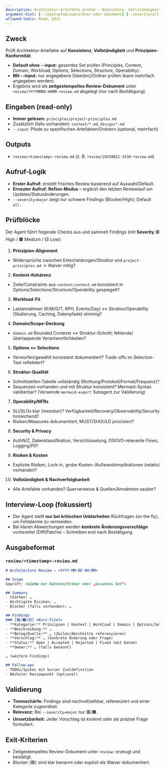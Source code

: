 ```yaml
---
description: Architektur-Artefakte prüfen – Konsistenz, Vollständigkeit, Prinzipien-Check
argument-hint: [--input=pfad/zum/ordner-oder-dokument] [--severity=all|major] [--restart]
allowed-tools: Read, Edit
---
```


## Zweck
Prüft Architektur-Artefakte auf **Konsistenz**, **Vollständigkeit** und **Prinzipien-Konformität**.
- **Default ohne --input:** gesamtes Set prüfen (Principles, Context, Domain, Workload, Options, Selections, Structure, Operability).
- **Mit --input:** nur angegebene Datei(en)/Ordner prüfen (kann mehrfach angegeben werden).
- Ergebnis wird als **zeitgestempeltes Review-Dokument** unter `review/YYYYMMDD-HHMM-review.md` abgelegt (nur nach Bestätigung).

## Eingaben (read-only)
- **Immer gelesen:** `principles/project-principles.md`
- Zusätzlich (falls vorhanden): `context/*.md`, `design/*.md`
- `--input`: Pfade zu spezifischen Artefakten/Ordnern (optional, mehrfach)

## Outputs
- `review/<timestamp>-review.md` (z. B. `review/20250821-1530-review.md`)

## Aufruf-Logik
- **Erster Aufruf:** erstellt frisches Review basierend auf Auswahl/Default.
- **Erneuter Aufruf:** **Refine-Modus** – ergänzt den letzten Reviewlauf um Updates/Statusänderungen.
- `--severity=major` zeigt nur schwere Findings (Blocker/High); Default `all`.

## Prüfblöcke
Der Agent führt folgende Checks aus und sammelt Findings (mit **Severity** 🟥 High / 🟧 Medium / 🟨 Low):

1) **Prinzipien-Alignment**
- Widersprüche zwischen Entscheidungen/Struktur und `project-principles.md` → Waiver nötig?

2) **Kontext-Kohärenz**
- Ziele/Constraints aus `context/context.md` konsistent in Options/Selections/Structure/Operability gespiegelt?

3) **Workload-Fit**
- Lastannahmen (K/M/G/T, RPH, Events/Day) ↔ Struktur/Operability (Skalierung, Caching, Datenpfade) stimmig?

4) **Domain/Scope-Deckung**
- `domain.md` Bounded Contexts ↔ Struktur-Schnitt; fehlende/überlappende Verantwortlichkeiten?

5) **Options ↔ Selections**
- Verworfen/gewählt konsistent dokumentiert? Trade-offs im Selection-Text reflektiert?

6) **Struktur-Qualität**
- Schnittstellen-Tabelle vollständig (Richtung/Protokoll/Format/Frequenz)?
- Sequenzen vorhanden und mit Struktur konsistent? Mermaid-Syntax validierbar? (Verwende `mermaid-expert` Subagent zur Validierung)

7) **Operability/NFRs**
- SLI/SLOs klar (messbar)? Verfügbarkeit/Recovery/Observability/Security hinreichend?
- Risiken/Measures dokumentiert; MUST/SHOULD priorisiert?

8) **Security & Privacy**
- AuthN/Z, Datenklassifikation, Verschlüsselung, DSGVO-relevante Flows, Logging/PII?

9) **Risiken & Kosten**
- Explizite Risiken, Lock-in, grobe Kosten-/Aufwandsimplikationen (relativ) vorhanden?

10) **Vollständigkeit & Nachverfolgbarkeit**
- Alle Artefakte vorhanden? Querverweise & Quellen/Annahmen sauber?

## Interview-Loop (fokussiert)
- Der Agent stellt **nur bei kritischen Unklarheiten** Rückfragen (on the fly), um Fehlalarme zu vermeiden.
- Bei klaren Abweichungen werden **konkrete Änderungsvorschläge** vorbereitet (Diff/Patche) – Schreiben erst nach Bestätigung.

## Ausgabeformat
### `review/<timestamp>-review.md`
```md
# Architecture Review – <YYYY-MM-DD HH:MM>

## Scope
Geprüft: <Liste der Dateien/Ordner oder „Gesamtes Set“>

## Summary
- Stärken: …
- Wichtigste Risiken: …
- Blocker (falls vorhanden): …

## Findings
### [🟥/🟧/🟨] <Kurz-Titel>
- **Kategorie:** Prinzipien | Kontext | Workload | Domain | Options/Selections | Struktur | Operability | Security/Privacy | Kosten/Aufwand | Sonstiges
- **Beschreibung:** …
- **Beleg/Quelle:** … (Zeilen/Abschnitte referenzieren)
- **Vorschlag:** … (konkrete Änderung oder Frage)
- **Status:** Open | Accepted | Rejected | Fixed (mit Datum)
- **Owner:** … (falls benannt)

… (weitere Findings)

## Follow-ups
- TODOs/Spikes mit kurzer Zieldefinition
- Nächster Reviewpunkt (optional)
```

## Validierung

* **Trennschärfe:** Findings sind nachvollziehbar, referenziert und einer Kategorie zugeordnet.
* **Relevanz:** Bei `--severity=major` nur 🟥/🟧.
* **Umsetzbarkeit:** Jeder Vorschlag ist konkret oder als präzise Frage formuliert.

## Exit-Kriterien

* Zeitgestempeltes Review-Dokument unter `review/` erzeugt und bestätigt.
* Blocker (🟥) sind klar benannt oder explizit als Waiver dokumentiert.

